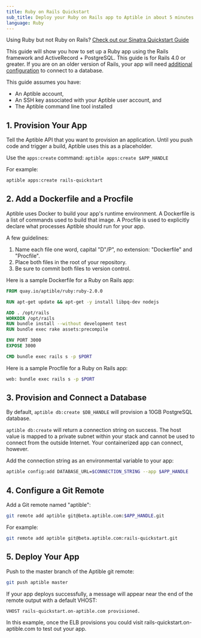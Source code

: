 ```yaml
---
title: Ruby on Rails Quickstart
sub_title: Deploy your Ruby on Rails app to Aptible in about 5 minutes
language: Ruby
---
```


Using Ruby but not Ruby on Rails?  [Check out our Sinatra Quickstart Guide](/getting_started/ruby/sinatra)

This guide will show you how to set up a Ruby app using the Rails framework and ActiveRecord + PostgreSQL. This guide is for Rails 4.0 or greater. If you are on an older version of Rails, your app will need [additional configuration](http://edgeguides.rubyonrails.org/configuring.html#configuring-a-database) to connect to a database.

This guide assumes you have:

- An Aptible account,
- An SSH key associated with your Aptible user account, and
- The Aptible command line tool installed

## 1. Provision Your App

Tell the Aptible API that you want to provision an application. Until you push code and trigger a build, Aptible uses this as a placeholder.

Use the `apps:create` command: `aptible apps:create $APP_HANDLE`

For example:

```bash
aptible apps:create rails-quickstart
```

## 2. Add a Dockerfile and a Procfile

Aptible uses Docker to build your app's runtime environment. A Dockerfile is a list of commands used to build that image. A Procfile is used to explicitly declare what processes Aptible should run for your app.

A few guidelines:

1. Name each file one word, capital "D"/P", no extension: "Dockerfile" and "Procfile".
2. Place both files in the root of your repository.
3. Be sure to commit both files to version control.

Here is a sample Dockerfile for a Ruby on Rails app:

```Dockerfile
FROM quay.io/aptible/ruby:ruby-2.0.0

RUN apt-get update && apt-get -y install libpq-dev nodejs

ADD . /opt/rails
WORKDIR /opt/rails
RUN bundle install --without development test
RUN bundle exec rake assets:precompile

ENV PORT 3000
EXPOSE 3000

CMD bundle exec rails s -p $PORT
```

Here is a sample Procfile for a Ruby on Rails app:

```bash
web: bundle exec rails s -p $PORT
```

## 3. Provision and Connect a Database

By default, `aptible db:create $DB_HANDLE` will provision a 10GB PostgreSQL database.

`aptible db:create` will return a connection string on success. The host value is mapped to a private subnet within your stack and cannot be used to connect from the outside Internet. Your containerized app can connect, however.

Add the connection string as an environmental variable to your app:

```bash
aptible config:add DATABASE_URL=$CONNECTION_STRING --app $APP_HANDLE
```

## 4. Configure a Git Remote

Add a Git remote named "aptible":

```bash
git remote add aptible git@beta.aptible.com:$APP_HANDLE.git
```

For example:

```bash
git remote add aptible git@beta.aptible.com:rails-quickstart.git
```

## 5. Deploy Your App

Push to the master branch of the Aptible git remote:

```bash
git push aptible master
```

If your app deploys successfully, a message will appear near the end of the remote output with a default VHOST:

```bash
VHOST rails-quickstart.on-aptible.com provisioned.
```

In this example, once the ELB provisions you could visit rails-quickstart.on-aptible.com to test out your app.
